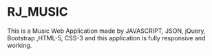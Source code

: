 # RJ_MUSIC
This is a Music Web Application made by JAVASCRIPT, JSON, jQuery, Bootstrap ,HTML-5, CSS-3 and this application is fully responsive and working.
